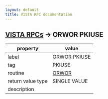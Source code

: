 ```yaml
---
layout: default
title: VISTA RPC documentation
---
```




## [VISTA RPCs](TableOfContent.md) &#8594; ORWOR PKIUSE 

 property | value 
--- | --- 
 label | ORWOR PKIUSE
 tag | PKIUSE
 routine | [ORWOR](http://code.osehra.org/dox/Routine_ORWOR_source.html)
 return value type | SINGLE VALUE
 description | 